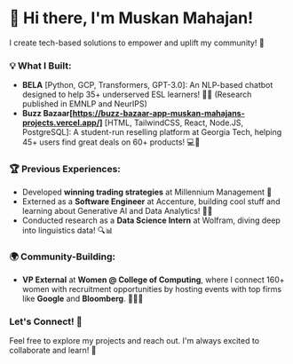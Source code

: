 # 👋 Hi there, I'm Muskan Mahajan! 

I create tech-based solutions to empower and uplift my community! 🌱

### 💡 What I Built:
- **BELA** \[Python, GCP, Transformers, GPT-3.0]: An NLP-based chatbot designed to help 35+ underserved ESL learners! 🤖✨ (Research published in EMNLP and NeurIPS) 
- **Buzz Bazaar[https://buzz-bazaar-app-muskan-mahajans-projects.vercel.app/]** \[HTML, TailwindCSS, React, Node.JS, PostgreSQL]: A student-run reselling platform at Georgia Tech, helping 45+ users find great deals on 60+ products! 💻💸

### 🏆 Previous Experiences:
- Developed **winning trading strategies** at Millennium Management 💼
- Externed as a **Software Engineer** at Accenture, building cool stuff and learning about Generative AI and Data Analytics! 👩‍💻
- Conducted research as a **Data Science Intern** at Wolfram, diving deep into linguistics data! 🔍📊

### 🌍 Community-Building:
- **VP External** at **Women @ College of Computing**, where I connect 160+ women with recruitment opportunities by hosting events with top firms like **Google** and **Bloomberg**. 👩‍💻💖

### Let's Connect! 🌟  
Feel free to explore my projects and reach out. I'm always excited to collaborate and learn! 💬
